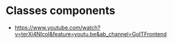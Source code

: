 # Classes components

- https://www.youtube.com/watch?v=terXi4NlcoI&feature=youtu.be&ab_channel=GoITFrontend
